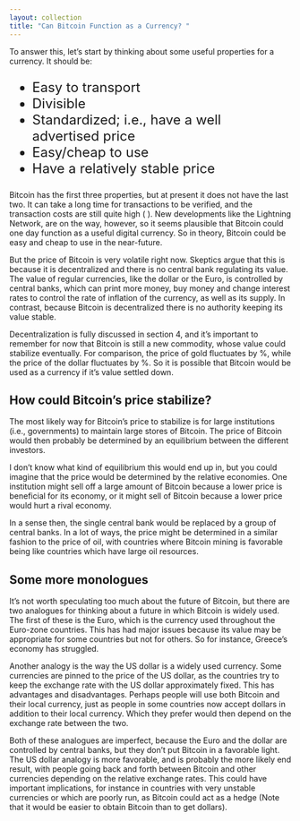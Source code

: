 ```yaml
---
layout: collection
title: "Can Bitcoin Function as a Currency? "
---
```


<p>To answer this, let’s start by thinking about some useful properties for a currency. It should be:
<ul style="font-size:x-large;">
  <li>Easy to transport</li>
  <li>Divisible</li>
  <li>Standardized; i.e., have a well advertised price</li>
  <li>Easy/cheap to use</li>
  <li>Have a relatively stable price</li>
</ul>
</p>

<p>Bitcoin has the first three properties, but at present it does not have the last two. It can take a long time for transactions to be verified, and the transaction costs are still quite high ( ). New developments like the Lightning Network, are on the way, however, so it seems plausible that Bitcoin could one day function as a useful digital currency. So in theory, Bitcoin could be easy and cheap to use in the near-future.</p>

<p>But the price of Bitcoin is very volatile right now. Skeptics argue that this is because it is decentralized and there is no central bank regulating its value. The value of regular currencies, like the dollar or the Euro, is controlled by central banks, which can print more money, buy money and change interest rates to control the rate of inflation of the currency, as well as its supply. In contrast, because Bitcoin is decentralized there is no authority keeping its value stable.</p>

<p>Decentralization is fully discussed in section 4, and it’s important to remember for now that Bitcoin is still a new commodity, whose value could stabilize eventually. For comparison, the price of gold fluctuates by %, while the price of the dollar fluctuates by %. So it is possible that Bitcoin would be used as a currency if it’s value settled down.</p>

<h2>How could Bitcoin’s price stabilize?</h2>

<p>The most likely way for Bitcoin’s price to stabilize is for large institutions (i.e., governments) to maintain large stores of Bitcoin. The price of Bitcoin would then probably be determined by an equilibrium between the different investors.</p>

<p>I don’t know what kind of equilibrium this would end up in, but you could imagine that the price would be determined by the relative economies. One institution might sell off a large amount of Bitcoin because a lower price is beneficial for its economy, or it might sell of Bitcoin because a lower price would hurt a rival economy.</p>

<p>In a sense then, the single central bank would be replaced by a group of central banks. In a lot of ways, the price might be determined in a similar fashion to the price of oil, with countries where Bitcoin mining is favorable being like countries which have large oil resources.</p>


<h2>Some more monologues</h2>

<p>It’s not worth speculating too much about the future of Bitcoin, but there are two analogues for thinking about a future in which Bitcoin is widely used. The first of these is the Euro, which is the currency used throughout the Euro-zone countries. This has had major issues because its value may be appropriate for some countries but not for others. So for instance, Greece’s economy has struggled.</p>

<p>Another analogy is the way the US dollar is a widely used currency. Some currencies are pinned to the price of the US dollar, as the countries try to keep the exchange rate with the US dollar approximately fixed. This has advantages and disadvantages. Perhaps people will use both Bitcoin and their local currency, just as people in some countries now accept dollars in addition to their local currency. Which they prefer would then depend on the exchange rate between the two.</p>

<p>Both of these analogues are imperfect, because the Euro and the dollar are controlled by central banks, but they don’t put Bitcoin in a favorable light. The US dollar analogy is more favorable, and is probably the more likely end result, with people going back and forth between Bitcoin and other currencies depending on the relative exchange rates. This could have important implications, for instance in countries with very unstable currencies or which are poorly run, as Bitcoin could act as a hedge (Note that it would be easier to obtain Bitcoin than to get dollars).</p>










